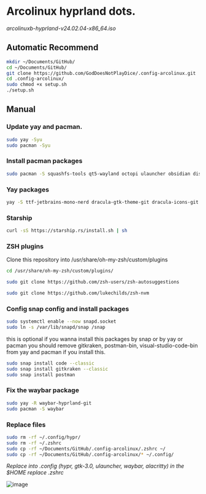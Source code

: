 # Arcolinux hyprland dots.
*arcolinuxb-hyprland-v24.02.04-x86_64.iso*

## Automatic Recommend

```sh
mkdir ~/Documents/GitHub/
cd ~/Documents/GitHub/
git clone https://github.com/GodDoesNotPlayDice/.config-arcolinux.git
cd .config-arcolinux/
sudo chmod +x setup.sh
./setup.sh
```

## Manual


### Update yay and pacman.
```sh
sudo yay -Syu
sudo pacman -Syu
```

### Install pacman packages
```sh
sudo pacman -S squashfs-tools qt5-wayland octopi ulauncher obsidian discord ttf-firacode-nerd brightnessctl github-desktop-bin github-cli dracula-cursors-git nodejs npm snapd snapd-glib nomachine libreoffice-still-es google-chrome gitkraken
```

### Yay packages
```sh
yay -S ttf-jetbrains-mono-nerd dracula-gtk-theme-git dracula-icons-git swappy snapd postman-bin visual-studio-code-bin
```

### Starship

```sh
curl -sS https://starship.rs/install.sh | sh
```

### ZSH plugins

Clone this repository into /usr/share/oh-my-zsh/custom/plugins

```sh
cd /usr/share/oh-my-zsh/custom/plugins/
```
    
```sh
sudo git clone https://github.com/zsh-users/zsh-autosuggestions

sudo git clone https://github.com/lukechilds/zsh-nvm
```

### Config snap config and install packages
```sh
sudo systemctl enable --now snapd.socket
sudo ln -s /var/lib/snapd/snap /snap
```
this is optional if you wanna install this packages by snap or by yay or pacman
you should remove gitkraken, postman-bin, visual-studio-code-bin from yay and pacman if you install this.
```sh
sudo snap install code --classic
sudo snap install gitkraken --classic
sudo snap install postman
```
### Fix the waybar package
```sh
sudo yay -R waybar-hyprland-git
sudo pacman -S waybar
```
### Replace files
```sh
sudo rm -rf ~/.config/hypr/
sudo rm -rf ~/.zshrc
sudo cp -rf ~/Documents/GitHub/.config-arcolinux/.zshrc ~/
sudo cp -rf ~/Documents/GitHub/.config-arcolinux/* ~/.config/
```

*Replace into .config (hypr, gtk-3.0, ulauncher, waybar, alacritty) in the $HOME replace .zshrc*


![image](https://github.com/GodDoesNotPlayDice/.config-arcolinux/assets/104604407/cf221090-6d48-4c27-9324-4b02f997b54a)




